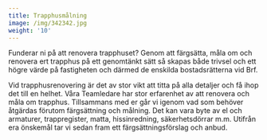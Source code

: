```yaml
---
title: Trapphusmålning
image: /img/342342.jpg
weight: '10'
---
```

Funderar ni på att renovera trapphuset?  Genom att färgsätta, måla om och renovera ert trapphus på ett genomtänkt sätt så skapas både trivsel och ett högre värde på fastigheten och därmed de enskilda bostadsrätterna vid Brf.



Vid trapphusrenovering är det av stor vikt att titta på alla detaljer och få ihop det till en helhet. Våra Teamledare har stor erfarenhet av att renovera och måla om trapphus. Tillsammans med er går vi igenom vad som behöver åtgärdas förutom färgsättning och målning. Det kan vara byte av el och armaturer, trappregister, matta, hissinredning, säkerhetsdörrar m.m. Utifrån era önskemål tar vi sedan fram ett färgsättningsförslag och anbud.
